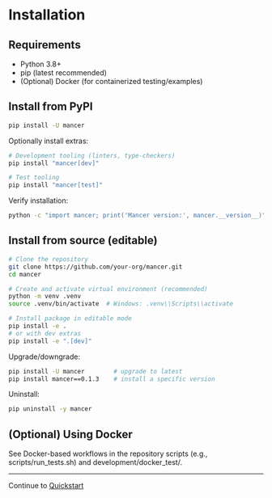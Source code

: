 # Installation

## Requirements
- Python 3.8+
- pip (latest recommended)
- (Optional) Docker (for containerized testing/examples)

## Install from PyPI
```bash
pip install -U mancer
```

Optionally install extras:
```bash
# Development tooling (linters, type-checkers)
pip install "mancer[dev]"

# Test tooling
pip install "mancer[test]"
```

Verify installation:
```bash
python -c "import mancer; print('Mancer version:', mancer.__version__)"
```

## Install from source (editable)
```bash
# Clone the repository
git clone https://github.com/your-org/mancer.git
cd mancer

# Create and activate virtual environment (recommended)
python -m venv .venv
source .venv/bin/activate  # Windows: .venv\\Scripts\\activate

# Install package in editable mode
pip install -e .
# or with dev extras
pip install -e ".[dev]"
```

Upgrade/downgrade:
```bash
pip install -U mancer        # upgrade to latest
pip install mancer==0.1.3    # install a specific version
```

Uninstall:
```bash
pip uninstall -y mancer
```

## (Optional) Using Docker
See Docker-based workflows in the repository scripts (e.g., scripts/run_tests.sh) and development/docker_test/.

---

Continue to [Quickstart](quickstart.md)
